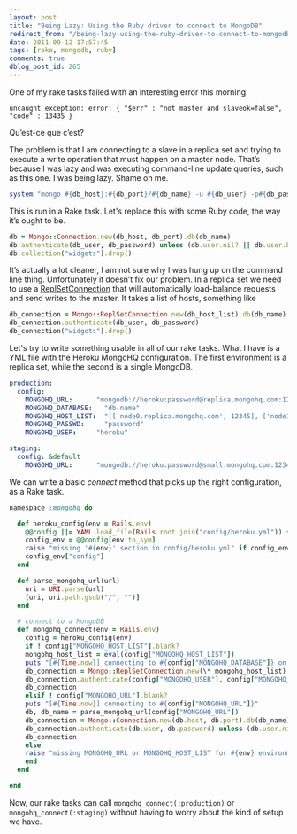 ```yaml
---
layout: post
title: "Being Lazy: Using the Ruby driver to connect to MongoDB"
redirect_from: "/being-lazy-using-the-ruby-driver-to-connect-to-mongodb/"
date: 2011-09-12 17:57:45
tags: [rake, mongodb, ruby]
comments: true
dblog_post_id: 265
---
```

One of my rake tasks failed with an interesting error this morning.

```
uncaught exception: error: { "$err" : "not master and slaveok=false", "code" : 13435 }
```

Qu’est-ce que c’est?

The problem is that I am connecting to a slave in a replica set and trying to execute a write operation that must happen on a master node. That’s because I was lazy and was executing command-line update queries, such as this one. I was being lazy. Shame on me.

``` ruby
system "mongo #{db_host}:#{db_port}/#{db_name} -u #{db_user} -p#{db_password} --eval 'db.widgets.drop()'"
```

This is run in a Rake task. Let's replace this with some Ruby code, the way it’s ought to be.

```ruby
db = Mongo::Connection.new(db_host, db_port).db(db_name)
db.authenticate(db_user, db_password) unless (db.user.nil? || db.user.blank?)
db.collection("widgets").drop()
```

It’s actually a lot cleaner, I am not sure why I was hung up on the command line thing. Unfortunately it doesn’t fix our problem. In a replica set we need to use a [ReplSetConnection](http://api.mongodb.org/ruby/current/Mongo/ReplSetConnection.html) that will automatically load-balance requests and send writes to the master. It takes a list of hosts, something like

```ruby
db_connection = Mongo::ReplSetConnection.new(db_host_list).db(db_name)
db_connection.authenticate(db_user, db_password)
db_connection("widgets").drop()
```

Let's try to write something usable in all of our rake tasks. What I have is a YML file with the Heroku MongoHQ configuration. The first environment is a replica set, while the second is a single MongoDB.

```yaml
production:
  config:
    MONGOHQ_URL:      "mongodb://heroku:password@replica.mongohq.com:12345/production-name"
    MONGOHQ_DATABASE:   "db-name"
    MONGOHQ_HOST_LIST:  "[['node0.replica.mongohq.com', 12345], ['node1.replica.mongohq.com', 12345]]"
    MONGOHQ_PASSWD:     "password"
    MONGOHQ_USER:     "heroku"

staging:
  config: &default
    MONGOHQ_URL:      "mongodb://heroku:password@small.mongohq.com:12345/staging-name"
```

We can write a basic _connect_  method that picks up the right configuration, as a Rake task.

```ruby
namespace :mongohq do

  def heroku_config(env = Rails.env)
    @@config ||= YAML.load_file(Rails.root.join("config/heroku.yml")).symbolize_keys
    config_env = @@config[env.to_sym]
    raise "missing '#{env}' section in config/heroku.yml" if config_env.nil?
    config_env["config"]
  end

  def parse_mongohq_url(url)
    uri = URI.parse(url)
    [uri, uri.path.gsub("/", "")]
  end

  # connect to a MongoDB
  def mongohq_connect(env = Rails.env)
    config = heroku_config(env)
    if ! config["MONGOHQ_HOST_LIST"].blank?
    mongohq_host_list = eval(config["MONGOHQ_HOST_LIST"])
    puts "[#{Time.now}] connecting to #{config["MONGOHQ_DATABASE"]} on #{eval(config["MONGOHQ_HOST_LIST"])}"
    db_connection = Mongo::ReplSetConnection.new(\* mongohq_host_list).db(config["MONGOHQ_DATABASE"])
    db_connection.authenticate(config["MONGOHQ_USER"], config["MONGOHQ_PASSWD"])
    db_connection
    elsif ! config["MONGOHQ_URL"].blank?
    puts "[#{Time.now}] connecting to #{config["MONGOHQ_URL"]}"
    db, db_name = parse_mongohq_url(config["MONGOHQ_URL"])
    db_connection = Mongo::Connection.new(db.host, db.port).db(db_name)
    db_connection.authenticate(db.user, db.password) unless (db.user.nil? || db.user.blank?)
    db_connection
    else
    raise "missing MONGOHQ_URL or MONGOHQ_HOST_LIST for #{env} environment"
    end
  end

end
```

Now, our rake tasks can call `mongohq_connect(:production)` or `mongohq_connect(:staging)` without having to worry about the kind of setup we have.
